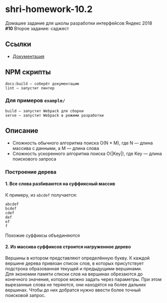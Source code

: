# shri-homework-10.2
Домашее задание для школы разработки интерфейсов Яндекс 2018   
**#10** Второе задание: саджест

## Ссылки
* [Документация](https://nazarov-mi.github.io/shri-homework-10.2/)

## NPM скрипты
```
docs:build — соберёт документацию
lint — запустит линтер
```
### Для примеров `example/`
```
build — запустит Webpack для сборки
serve — запустит Webpack в режими разработки
```

## Описание
* Сложность обычного алгоритма поиска O(N * M), где N — длина массива с данными, а M — длина слова
* Сложность ускоренного алгоритма поиска O(|Key|), где Key — длина поискового запроса

### Построение дерева
#### 1. Все слова разбиваются на суффиксный массив
К примеру, из `abcdef` получается:
```
abcdef
bcdef
cdef
def
ef
f
```
Похожие суффиксы объединяются

#### 2. Из массива суффиксов строится нагруженное дерево
Вершины в котором представляют определённую букву. К каждой вершине дерева привязан список слов, в которых присутствует подстрока образованная текущей и предыдущими вершинами.   
Для экономии памяти списки слов на вершинах обрезаются до конечного значения, которое можно задать через параметры. При этом вырезанные слова не теряются, они находятся на более дальних вершинах. Чтобы до них добратся нужно ввести более точный поисковой запрос.
